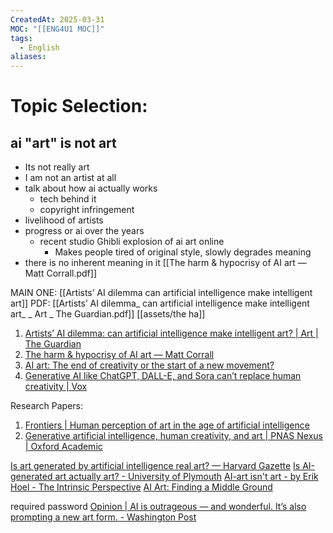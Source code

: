 ```yaml
---
CreatedAt: 2025-03-31
MOC: "[[ENG4U1 MOC]]"
tags:
  - English
aliases:
---
```

# Topic Selection:
## ai "art" is not art
- Its not really art
- I am not an artist at all
- talk about how ai actually works
	- tech behind it
	-  copyright infringement
- livelihood of artists
- progress or ai over the years
	- recent studio Ghibli explosion of ai art online
		- Makes people tired of original style, slowly degrades meaning
- there is no inherent meaning in it 
[[The harm & hypocrisy of AI art — Matt Corrall.pdf]]


MAIN ONE: [[Artists’ AI dilemma can artificial intelligence make intelligent art]]
PDF: [[Artists’ AI dilemma_ can artificial intelligence make intelligent art_ _ Art _ The Guardian.pdf]]
[[assets/the ha]]
1. [Artists’ AI dilemma: can artificial intelligence make intelligent art? \| Art \| The Guardian](https://www.theguardian.com/artanddesign/2024/apr/08/artists-ai-dilemma-can-artificial-intelligence-make-intelligent-art)
2. [The harm & hypocrisy of AI art — Matt Corrall](https://www.corralldesign.com/writing/ai-harm-hypocrisy)
3. [AI art: The end of creativity or the start of a new movement?](https://www.bbc.com/future/article/20241018-ai-art-the-end-of-creativity-or-a-new-movement)
4. [Generative AI like ChatGPT, DALL-E, and Sora can’t replace human creativity \| Vox](https://www.vox.com/culture/351041/ai-art-chatgpt-dall-e-sora-suno-human-creativity)

Research Papers:
1. [Frontiers \| Human perception of art in the age of artificial intelligence](https://www.frontiersin.org/journals/psychology/articles/10.3389/fpsyg.2024.1497469/full)
2. [Generative artificial intelligence, human creativity, and art \| PNAS Nexus \| Oxford Academic](https://academic.oup.com/pnasnexus/article/3/3/pgae052/7618478)

[Is art generated by artificial intelligence real art? — Harvard Gazette](https://news.harvard.edu/gazette/story/2023/08/is-art-generated-by-artificial-intelligence-real-art/)
[Is AI-generated art actually art? - University of Plymouth](https://www.plymouth.ac.uk/discover/is-ai-generated-art-actually-art)
[AI-art isn't art - by Erik Hoel - The Intrinsic Perspective](https://www.theintrinsicperspective.com/p/ai-art-isnt-art)
[AI Art: Finding a Middle Ground](https://stanforddaily.com/2025/02/17/ai-art-finding-a-middle-ground/)

required password [Opinion \| AI is outrageous — and wonderful. It’s also prompting a new art form. - Washington Post](https://www.washingtonpost.com/opinions/interactive/2024/ai-image-generation-art-innovation-issue/)